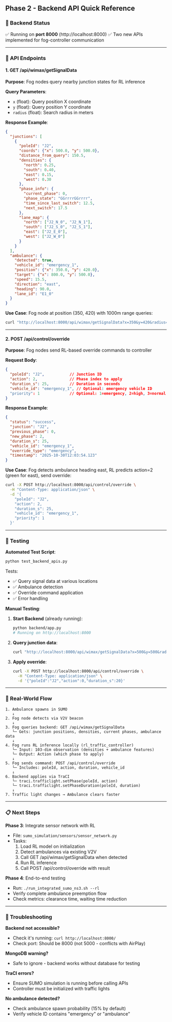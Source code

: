 ## Phase 2 - Backend API Quick Reference

### 🚀 Backend Status
✅ Running on **port 8000** (http://localhost:8000)
✅ Two new APIs implemented for fog-controller communication

---

### 📡 API Endpoints

#### 1. GET /api/wimax/getSignalData
**Purpose**: Fog nodes query nearby junction states for RL inference

**Query Parameters**:
- `x` (float): Query position X coordinate
- `y` (float): Query position Y coordinate  
- `radius` (float): Search radius in meters

**Response Example**:
```json
{
  "junctions": [
    {
      "poleId": "J2",
      "coords": {"x": 500.0, "y": 500.0},
      "distance_from_query": 150.5,
      "densities": {
        "north": 0.25,
        "south": 0.40,
        "east": 0.15,
        "west": 0.30
      },
      "phase_info": {
        "current_phase": 0,
        "phase_state": "GGrrrrGGrrrr",
        "time_since_last_switch": 12.5,
        "next_switch": 17.5
      },
      "lane_map": {
        "north": ["J2_N_0", "J2_N_1"],
        "south": ["J2_S_0", "J2_S_1"],
        "east": ["J2_E_0"],
        "west": ["J2_W_0"]
      }
    }
  ],
  "ambulance": {
    "detected": true,
    "vehicle_id": "emergency_1",
    "position": {"x": 350.0, "y": 420.0},
    "target": {"x": 800.0, "y": 500.0},
    "speed": 15.5,
    "direction": "east",
    "heading": 90.0,
    "lane_id": "E1_0"
  }
}
```

**Use Case**: 
Fog node at position (350, 420) with 1000m range queries:
```bash
curl "http://localhost:8000/api/wimax/getSignalData?x=350&y=420&radius=1000"
```

---

#### 2. POST /api/control/override
**Purpose**: Fog nodes send RL-based override commands to controller

**Request Body**:
```json
{
  "poleId": "J2",           // Junction ID
  "action": 2,              // Phase index to apply
  "duration_s": 25,         // Duration in seconds
  "vehicle_id": "emergency_1", // Optional: emergency vehicle ID
  "priority": 1             // Optional: 1=emergency, 2=high, 3=normal
}
```

**Response Example**:
```json
{
  "status": "success",
  "junction": "J2",
  "previous_phase": 0,
  "new_phase": 2,
  "duration_s": 25,
  "vehicle_id": "emergency_1",
  "override_type": "emergency",
  "timestamp": "2025-10-30T12:03:54.123"
}
```

**Use Case**:
Fog detects ambulance heading east, RL predicts action=2 (green for east), send override:
```bash
curl -X POST http://localhost:8000/api/control/override \
  -H "Content-Type: application/json" \
  -d '{
    "poleId": "J2",
    "action": 2,
    "duration_s": 25,
    "vehicle_id": "emergency_1",
    "priority": 1
  }'
```

---

### 🧪 Testing

**Automated Test Script**:
```bash
python test_backend_apis.py
```

Tests:
- ✅ Query signal data at various locations
- ✅ Ambulance detection
- ✅ Override command application
- ✅ Error handling

**Manual Testing**:

1. **Start Backend** (already running):
   ```bash
   python backend/app.py
   # Running on http://localhost:8000
   ```

2. **Query junction data**:
   ```bash
   curl "http://localhost:8000/api/wimax/getSignalData?x=500&y=500&radius=1000"
   ```

3. **Apply override**:
   ```bash
   curl -X POST http://localhost:8000/api/control/override \
     -H "Content-Type: application/json" \
     -d '{"poleId":"J2","action":0,"duration_s":20}'
   ```

---

### 🔄 Real-World Flow

```
1. Ambulance spawns in SUMO
   ↓
2. Fog node detects via V2V beacon
   ↓
3. Fog queries backend: GET /api/wimax/getSignalData
   └─ Gets: junction positions, densities, current phases, ambulance data
   ↓
4. Fog runs RL inference locally (rl_traffic_controller)
   └─ Input: 103-dim observation (densities + ambulance features)
   └─ Output: Action (which phase to apply)
   ↓
5. Fog sends command: POST /api/control/override
   └─ Includes: poleId, action, duration, vehicle_id
   ↓
6. Backend applies via TraCI
   └─ traci.trafficlight.setPhase(poleId, action)
   └─ traci.trafficlight.setPhaseDuration(poleId, duration)
   ↓
7. Traffic light changes → Ambulance clears faster
```

---

### 📋 Next Steps

**Phase 3**: Integrate sensor network with RL
- File: `sumo_simulation/sensors/sensor_network.py`
- Tasks:
  1. Load RL model on initialization
  2. Detect ambulances via existing V2V
  3. Call GET /api/wimax/getSignalData when detected
  4. Run RL inference
  5. Call POST /api/control/override with result

**Phase 4**: End-to-end testing
- Run: `./run_integrated_sumo_ns3.sh --rl`
- Verify complete ambulance preemption flow
- Check metrics: clearance time, waiting time reduction

---

### 🐛 Troubleshooting

**Backend not accessible?**
- Check it's running: `curl http://localhost:8000/`
- Check port: Should be 8000 (not 5000 - conflicts with AirPlay)

**MongoDB warning?**
- Safe to ignore - backend works without database for testing

**TraCI errors?**
- Ensure SUMO simulation is running before calling APIs
- Controller must be initialized with traffic lights

**No ambulance detected?**
- Check ambulance spawn probability (15% by default)
- Verify vehicle ID contains "emergency" or "ambulance"
